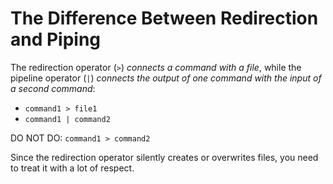 # The Difference Between Redirection and Piping

The redirection operator (`>`) *connects a command with a file*, while the pipeline operator (`|`) *connects the output of one command with the input of a second command*:

* `command1 > file1`
* `command1 | command2`

DO NOT DO: `command1 > command2`

Since the redirection operator silently creates or overwrites files, you need to treat it with a lot of respect.